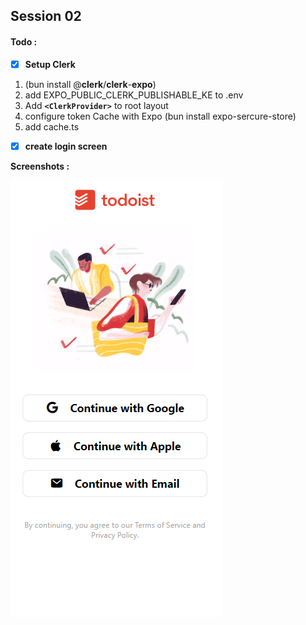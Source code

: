 ## Session 02

#### **Todo :**

- [x] **Setup Clerk**

1. (bun install @**clerk**/**clerk**-**expo**)
2. add EXPO_PUBLIC_CLERK_PUBLISHABLE_KE to .env
3. Add **`<ClerkProvider>`** to root layout
4. configure token Cache with Expo (bun install expo-sercure-store)
5. add cache.ts

- [x] **create login screen**

**Screenshots :**

![image](/assets/documents/images/01.png)
